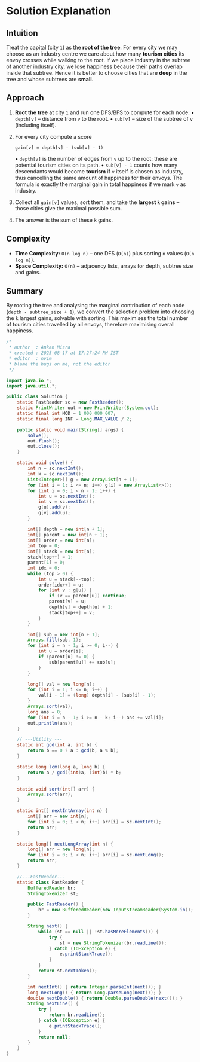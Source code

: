 
# Solution Explanation

## Intuition
Treat the capital (city `1`) as the **root of the tree**.
For every city we may choose as an industry centre we care about how many **tourism cities** its envoy crosses while walking to the root.
If we place industry in the subtree of another industry city, we lose happiness because their paths overlap inside that subtree.
Hence it is better to choose cities that are **deep** in the tree and whose subtrees are **small**.

## Approach
1. **Root the tree** at city `1` and run one DFS/BFS to compute for each node:
   • `depth[v]` – distance from `v` to the root.
   • `sub[v]` – size of the subtree of `v` (including itself).
2. For every city compute a score

   `gain[v] = depth[v] - (sub[v] - 1)`

   • `depth[v]` is the number of edges from `v` up to the root: these are potential tourism cities on its path.
   • `sub[v] - 1` counts how many descendants would become **tourism** if `v` itself is chosen as industry, thus cancelling the same amount of happiness for their envoys.
   The formula is exactly the marginal gain in total happiness if we mark `v` as industry.
3. Collect all `gain[v]` values, sort them, and take the **largest `k` gains** – those cities give the maximal possible sum.
4. The answer is the sum of these `k` gains.

## Complexity
- **Time Complexity:** `O(n log n)` – one DFS (`O(n)`) plus sorting `n` values (`O(n log n)`).
- **Space Complexity:** `O(n)` – adjacency lists, arrays for depth, subtree size and gains.

## Summary
By rooting the tree and analysing the marginal contribution of each node (`depth - subtree_size + 1`), we convert the selection problem into choosing the `k` largest gains, solvable with sorting.
This maximises the total number of tourism cities travelled by all envoys, therefore maximising overall happiness.
```java
/*
 * author  : Ankan Misra
 * created : 2025-08-17 at 17:27:24 PM IST
 * editor  : nvim
 * blame the bugs on me, not the editor
 */

import java.io.*;
import java.util.*;

public class Solution {
    static FastReader sc = new FastReader();
    static PrintWriter out = new PrintWriter(System.out);
    static final int MOD = 1_000_000_007;
    static final long INF = Long.MAX_VALUE / 2;

    public static void main(String[] args) {
        solve();
        out.flush();
        out.close();
    }

    static void solve() {
        int n = sc.nextInt();
        int k = sc.nextInt();
        List<Integer>[] g = new ArrayList[n + 1];
        for (int i = 1; i <= n; i++) g[i] = new ArrayList<>();
        for (int i = 0; i < n - 1; i++) {
            int u = sc.nextInt();
            int v = sc.nextInt();
            g[u].add(v);
            g[v].add(u);
        }

        int[] depth = new int[n + 1];
        int[] parent = new int[n + 1];
        int[] order = new int[n];
        int top = 0;
        int[] stack = new int[n];
        stack[top++] = 1;
        parent[1] = 0;
        int idx = 0;
        while (top > 0) {
            int u = stack[--top];
            order[idx++] = u;
            for (int v : g[u]) {
                if (v == parent[u]) continue;
                parent[v] = u;
                depth[v] = depth[u] + 1;
                stack[top++] = v;
            }
        }

        int[] sub = new int[n + 1];
        Arrays.fill(sub, 1);
        for (int i = n - 1; i >= 0; i--) {
            int u = order[i];
            if (parent[u] != 0) {
                sub[parent[u]] += sub[u];
            }
        }

        long[] val = new long[n];
        for (int i = 1; i <= n; i++) {
            val[i - 1] = (long) depth[i] - (sub[i] - 1);
        }
        Arrays.sort(val);
        long ans = 0;
        for (int i = n - 1; i >= n - k; i--) ans += val[i];
        out.println(ans);
    }

    // ---Utility ---
    static int gcd(int a, int b) {
        return b == 0 ? a : gcd(b, a % b);
    }

    static long lcm(long a, long b) {
        return a / gcd((int)a, (int)b) * b;
    }

    static void sort(int[] arr) {
        Arrays.sort(arr);
    }

    static int[] nextIntArray(int n) {
        int[] arr = new int[n];
        for (int i = 0; i < n; i++) arr[i] = sc.nextInt();
        return arr;
    }

    static long[] nextLongArray(int n) {
        long[] arr = new long[n];
        for (int i = 0; i < n; i++) arr[i] = sc.nextLong();
        return arr;
    }

    //---FastReader---
    static class FastReader {
        BufferedReader br;
        StringTokenizer st;

        public FastReader() {
            br = new BufferedReader(new InputStreamReader(System.in));
        }

        String next() {
            while (st == null || !st.hasMoreElements()) {
                try {
                    st = new StringTokenizer(br.readLine());
                } catch (IOException e) {
                    e.printStackTrace();
                }
            }
            return st.nextToken();
        }

        int nextInt() { return Integer.parseInt(next()); }
        long nextLong() { return Long.parseLong(next()); }
        double nextDouble() { return Double.parseDouble(next()); }
        String nextLine() {
            try {
                return br.readLine();
            } catch (IOException e) {
                e.printStackTrace();
            }
            return null;
        }
    }
}
```
